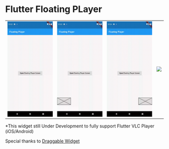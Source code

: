 # Flutter Floating PLayer

<div style="text-align: center"><table><tr>
  <td style="text-align: center">
    <img src="demo/first_run.gif" width="200"/>
</td>
<td style="text-align: center">
    <img src="demo/p2.gif" width="200"/>
</td>
  <td style="text-align: center">
    <img src="demo/p3.gif" width="200"/>
</td>
  <td style="text-align: center">
    <img src="demo/p4.gif" width="200"/>
</td>
</tr></table></div>

*This widget still Under Development to fully support Flutter VLC Player (iOS/Android)

Special thanks to [Draggable Widget](https://github.com/adar2378/draggable_widget)
